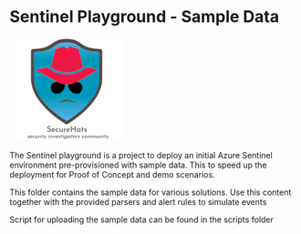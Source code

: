 # Sentinel Playground - Sample Data

![logo](https://github.com/SecureHats/Sentinel-playground/blob/main/media/securehats-layers-200x.png)

The Sentinel playground is a project to deploy an initial Azure Sentinel environment pre-provisioned with sample data. 
This to speed up the deployment for Proof of Concept and demo scenarios.

This folder contains the sample data for various solutions.
Use this content together with the provided parsers and alert rules to simulate events

Script for uploading the sample data can be found in the scripts folder
